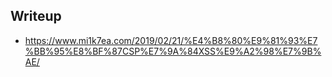 ## Writeup
- https://www.mi1k7ea.com/2019/02/21/%E4%B8%80%E9%81%93%E7%BB%95%E8%BF%87CSP%E7%9A%84XSS%E9%A2%98%E7%9B%AE/
